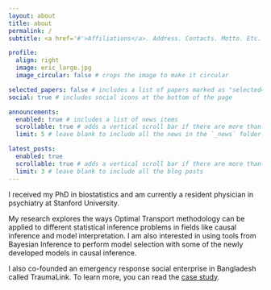 ```yaml
---
layout: about
title: about
permalink: /
subtitle: <a href='#'>Affiliations</a>. Address. Contacts. Motto. Etc.

profile:
  align: right
  image: eric_large.jpg
  image_circular: false # crops the image to make it circular

selected_papers: false # includes a list of papers marked as "selected={true}"
social: true # includes social icons at the bottom of the page

announcements:
  enabled: true # includes a list of news items
  scrollable: true # adds a vertical scroll bar if there are more than 3 news items
  limit: 5 # leave blank to include all the news in the `_news` folder

latest_posts:
  enabled: true
  scrollable: true # adds a vertical scroll bar if there are more than 3 new posts items
  limit: 3 # leave blank to include all the blog posts
---
```


I received my PhD in biostatistics and am currently a resident physician in psychiatry at Stanford University. 
    
My research explores the ways Optimal Transport methodology can be applied to different statistical inference problems in fields like causal inference and model interpretation. I am also interested in using tools from Bayesian Inference to perform model selection with some of the newly developed models in causal inference.

I also co-founded an emergency response social enterprise in Bangladesh called TraumaLink. To learn more, you can read the [case study](https://www.hsph.harvard.edu/wp-content/uploads/sites/122/2012/09/TraumaLink-Case-final-for-orientation-2018.pdf).
     
